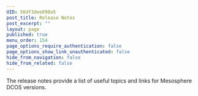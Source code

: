 ```yaml
---
UID: 56df3dee890a5
post_title: Release Notes
post_excerpt: ""
layout: page
published: true
menu_order: 154
page_options_require_authentication: false
page_options_show_link_unauthenticated: false
hide_from_navigation: false
hide_from_related: false
---
```

<p>The release notes provide a list of useful topics and links for Mesosphere DCOS versions.</p>
